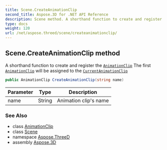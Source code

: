 ```yaml
---
title: Scene.CreateAnimationClip
second_title: Aspose.3D for .NET API Reference
description: Scene method. A shorthand function to create and register the AnimationClip The first AnimationClip will be assigned to the CurrentAnimationClip
type: docs
weight: 120
url: /net/aspose.threed/scene/createanimationclip/
---
```

## Scene.CreateAnimationClip method

A shorthand function to create and register the [`AnimationClip`](../../../aspose.threed.animation/animationclip/) The first [`AnimationClip`](../../../aspose.threed.animation/animationclip/) will be assigned to the [`CurrentAnimationClip`](../currentanimationclip/)

```csharp
public AnimationClip CreateAnimationClip(string name)
```

| Parameter | Type | Description |
| --- | --- | --- |
| name | String | Animation clip's name |

### See Also

* class [AnimationClip](../../../aspose.threed.animation/animationclip/)
* class [Scene](../)
* namespace [Aspose.ThreeD](../../../aspose.threed/)
* assembly [Aspose.3D](../../../)


